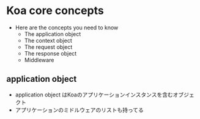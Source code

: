 # Koa core concepts

- Here are the concepts you need to know
    - The application object
    - The context object
    - The request object
    - The response object
    - Middleware

## application object

- application object はKoaのアプリケーションインスタンスを含むオブジェクト
- アプリケーションのミドルウェアのリストも持ってる